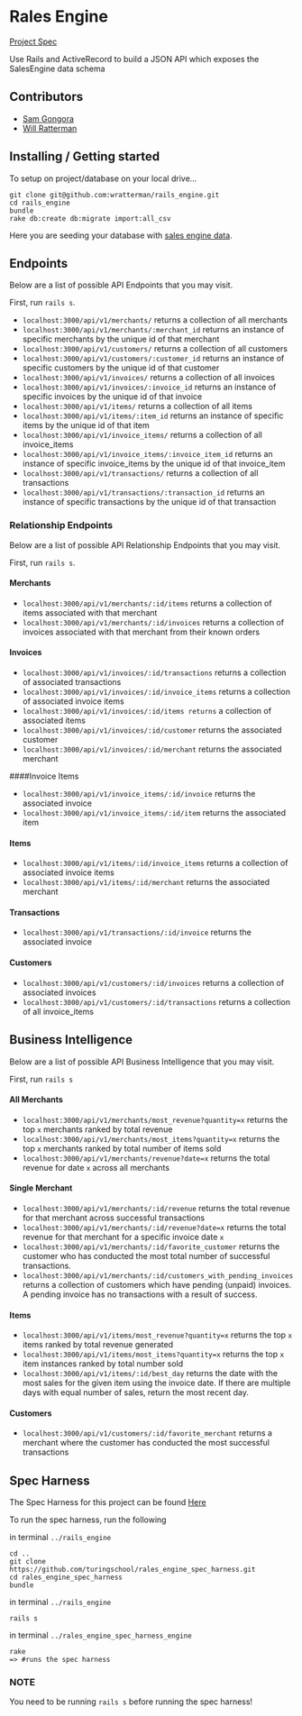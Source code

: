 # Rales Engine
[Project Spec](http://backend.turing.io/module3/projects/rails_engine)

Use Rails and ActiveRecord to build a JSON API which exposes the SalesEngine data schema

## Contributors
- [Sam Gongora](https://github.com/samanthagongora)
- [Will Ratterman](https://github.com/wratterman)

## Installing / Getting started

To setup on project/database on your local drive...

```shell
git clone git@github.com:wratterman/rails_engine.git
cd rails_engine
bundle
rake db:create db:migrate import:all_csv
```

Here you are seeding your database with [sales engine data](https://github.com/turingschool-examples/sales_engine/tree/master/data).

## Endpoints

Below are a list of possible API Endpoints that you may visit.

First, run `rails s`.

- `localhost:3000/api/v1/merchants/` returns a collection of all merchants
- `localhost:3000/api/v1/merchants/:merchant_id` returns an instance of specific merchants by the unique id of that merchant
- `localhost:3000/api/v1/customers/` returns a collection of all customers
- `localhost:3000/api/v1/customers/:customer_id` returns an instance of specific customers by the unique id of that customer
- `localhost:3000/api/v1/invoices/` returns a collection of all invoices
- `localhost:3000/api/v1/invoices/:invoice_id` returns an instance of specific invoices by the unique id of that invoice
- `localhost:3000/api/v1/items/` returns a collection of all items
- `localhost:3000/api/v1/items/:item_id` returns an instance of specific items by the unique id of that item
- `localhost:3000/api/v1/invoice_items/` returns a collection of all invoice_items
- `localhost:3000/api/v1/invoice_items/:invoice_item_id` returns an instance of specific invoice_items by the unique id of that invoice_item
- `localhost:3000/api/v1/transactions/` returns a collection of all transactions
- `localhost:3000/api/v1/transactions/:transaction_id` returns an instance of specific transactions by the unique id of that transaction


### Relationship Endpoints

Below are a list of possible API Relationship Endpoints that you may visit.

First, run `rails s`.

#### Merchants

- `localhost:3000/api/v1/merchants/:id/items` returns a collection of items associated with that merchant
- `localhost:3000/api/v1/merchants/:id/invoices` returns a collection of invoices associated with that merchant from their known orders

#### Invoices

- `localhost:3000/api/v1/invoices/:id/transactions` returns a collection of associated transactions
- `localhost:3000/api/v1/invoices/:id/invoice_items` returns a collection of associated invoice items
- `localhost:3000/api/v1/invoices/:id/items returns` a collection of associated items
- `localhost:3000/api/v1/invoices/:id/customer` returns the associated customer
- `localhost:3000/api/v1/invoices/:id/merchant` returns the associated merchant

####Invoice Items

- `localhost:3000/api/v1/invoice_items/:id/invoice` returns the associated invoice
- `localhost:3000/api/v1/invoice_items/:id/item` returns the associated item

#### Items

- `localhost:3000/api/v1/items/:id/invoice_items` returns a collection of associated invoice items
- `localhost:3000/api/v1/items/:id/merchant` returns the associated merchant

#### Transactions

- `localhost:3000/api/v1/transactions/:id/invoice` returns the associated invoice

#### Customers

- `localhost:3000/api/v1/customers/:id/invoices` returns a collection of associated invoices
- `localhost:3000/api/v1/customers/:id/transactions` returns a collection of all invoice_items


## Business Intelligence

Below are a list of possible API Business Intelligence that you may visit.

First, run `rails s`

#### All Merchants

- `localhost:3000/api/v1/merchants/most_revenue?quantity=x` returns the top `x` merchants ranked by total revenue
- `localhost:3000/api/v1/merchants/most_items?quantity=x` returns the top `x` merchants ranked by total number of items sold
- `localhost:3000/api/v1/merchants/revenue?date=x` returns the total revenue for date `x` across all merchants

#### Single Merchant

- `localhost:3000/api/v1/merchants/:id/revenue` returns the total revenue for that merchant across successful transactions
- `localhost:3000/api/v1/merchants/:id/revenue?date=x` returns the total revenue for that merchant for a specific invoice date `x`
- `localhost:3000/api/v1/merchants/:id/favorite_customer` returns the customer who has conducted the most total number of successful transactions.
- `localhost:3000/api/v1/merchants/:id/customers_with_pending_invoices` returns a collection of customers which have pending (unpaid) invoices. A pending invoice has no transactions with a result of success.

#### Items

- `localhost:3000/api/v1/items/most_revenue?quantity=x` returns the top `x` items ranked by total revenue generated
- `localhost:3000/api/v1/items/most_items?quantity=x` returns the top `x` item instances ranked by total number sold
- `localhost:3000/api/v1/items/:id/best_day` returns the date with the most sales for the given item using the invoice date. If there are multiple days with equal number of sales, return the most recent day.

#### Customers

- `localhost:3000/api/v1/customers/:id/favorite_merchant` returns a merchant where the customer has conducted the most successful transactions

## Spec Harness

The Spec Harness for this project can be found [Here](https://github.com/turingschool/rales_engine_spec_harness)

To run the spec harness, run the following

in terminal `../rails_engine`
```
cd ..
git clone https://github.com/turingschool/rales_engine_spec_harness.git
cd rales_engine_spec_harness
bundle
```

in terminal `../rails_engine`
```
rails s
```

in terminal `../rales_engine_spec_harness_engine`
```
rake
=> #runs the spec harness
```
### NOTE
You need to be running `rails s` before running the spec harness!
